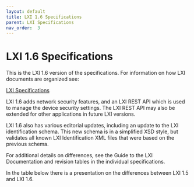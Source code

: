```yaml
---
layout: default
title: LXI 1.6 Specifications
parent: LXI Specifications
nav_order:  3
---
```

# LXI 1.6 Specifications

This is the LXI 1.6 version of  the specifications. For information
on how LXI documents are organized see:

   [LXI Specifications](https://public.lxistandard.org/specifications.html)
   
LXI 1.6 adds network security features, and an LXI REST API which is
used to manage the device security settings.  The LXI REST API
may also be extended for other applications in future LXI versions.

LXI 1.6 also has various editorial updates, including an update
to the LXI identification schema.  This new schema is in a simplified
XSD style, but validates all known LXI Identification XML files 
that were based on the previous schema.

For additional details on differences, see the Guide to the LXI 
Documentation and revision tables in the individual specifications.

In the table below there is a presentation on the differences between LXI 1.5 and LXI 1.6.
  
